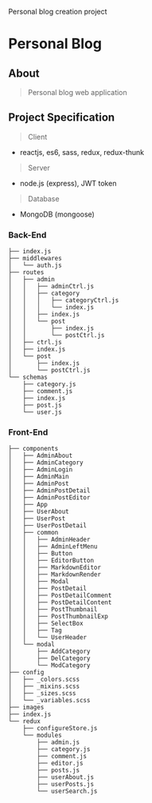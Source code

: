 Personal blog creation project

# Personal Blog

## About

> Personal blog web application

## Project Specification

> Client

- reactjs, es6, sass, redux, redux-thunk

> Server

- node.js (express), JWT token

> Database

- MongoDB (mongoose)

### Back-End

```
├── index.js
├── middlewares
│   └── auth.js
├── routes
│   ├── admin
│   │   ├── adminCtrl.js
│   │   ├── category
│   │   │   ├── categoryCtrl.js
│   │   │   └── index.js
│   │   ├── index.js
│   │   └── post
│   │       ├── index.js
│   │       └── postCtrl.js
│   ├── ctrl.js
│   ├── index.js
│   └── post
│       ├── index.js
│       └── postCtrl.js
└── schemas
    ├── category.js
    ├── comment.js
    ├── index.js
    ├── post.js
    └── user.js
```

### Front-End

```
├── components
│   ├── AdminAbout
│   ├── AdminCategory
│   ├── AdminLogin
│   ├── AdminMain
│   ├── AdminPost
│   ├── AdminPostDetail
│   ├── AdminPostEditor
│   ├── App
│   ├── UserAbout
│   ├── UserPost
│   ├── UserPostDetail
│   ├── common
│   │   ├── AdminHeader
│   │   ├── AdminLeftMenu
│   │   ├── Button
│   │   ├── EditorButton
│   │   ├── MarkdownEditor
│   │   ├── MarkdownRender
│   │   ├── Modal
│   │   ├── PostDetail
│   │   ├── PostDetailComment
│   │   ├── PostDetailContent
│   │   ├── PostThumbnail
│   │   ├── PostThumbnailExp
│   │   ├── SelectBox
│   │   ├── Tag
│   │   └── UserHeader
│   └── modal
│       ├── AddCategory
│       ├── DelCategory
│       └── ModCategory
├── config
│   ├── _colors.scss
│   ├── _mixins.scss
│   ├── _sizes.scss
│   └── _variables.scss
├── images
├── index.js
└── redux
    ├── configureStore.js
    └── modules
        ├── admin.js
        ├── category.js
        ├── comment.js
        ├── editor.js
        ├── posts.js
        ├── userAbout.js
        ├── userPosts.js
        └── userSearch.js
```
